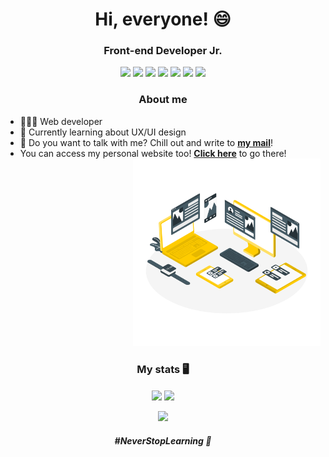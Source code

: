 <h1 align='center'>Hi, everyone! 😄</h1>

<h3 align='center'>Front-end Developer Jr.</h3>

<div id="badges" align="center">
  <img src="https://img.shields.io/badge/HTML5-20232A?style=for-the-badge&logo=html5&logoColor=white"/>
  <img src="https://img.shields.io/badge/CSS3-20232A?style=for-the-badge&logo=css3&logoColor=white"/>
  <img src="https://img.shields.io/badge/JavaScript-20232A?style=for-the-badge&logo=javascript&logoColor=white"/>
  <img src="https://img.shields.io/badge/React-20232A?style=for-the-badge&logo=react&logoColor=white"/>
  <img src="https://img.shields.io/badge/Figma-20232A?style=for-the-badge&logo=figma&logoColor=white"/>
  <img src="https://img.shields.io/badge/Adobe%20Illustrator-20232A?style=for-the-badge&logo=adobe%20illustrator&logoColor=white"/>
  <img src="https://img.shields.io/badge/Adobe%20Photoshop-20232A?style=for-the-badge&logo=Adobe%20Photoshop&logoColor=white"/>
</div>

<div id="myInfos">
  <h3 align="center">About me</h3>
  <div id="bio">
    <ul>
      <li>👨🏽‍💻 Web developer</li>
      <li>🌠 Currently learning about UX/UI design</li>
      <li>📧 Do you want to talk with me? Chill out and write to <strong><a href="mailto:lucasvidal.contato@gmail.com">my mail</a></strong>!</li>
      <li>You can access my personal website too! <strong><a target="_blank" href="https://lucasvidalweb.web.app">Click here</a></strong> to go there!</li>
      <div align="right">
        <img width="300px" src="imgs/devices.png"/>
      </div>
    </ul>
  </div>
</div>

<div id="stats">
    <h3 align='center'> My stats 🖥</h3>
    <div id="badges" align="center">
      <img align="center" height="170px" src="https://github-readme-stats.vercel.app/api?username=lvidal-gs&bg_color=20232A&text_color=ffffff&show_icons=true&title_color=fff&icon_color=ffcc00"/>
      <img align="center" height="170px" src="https://github-readme-stats.vercel.app/api/top-langs/?username=lvidal-gs&bg_color=20232A&title_color=fff&layout=compact&border_color=ffffff&text_color=ffffff"/>
    </div>
</div>

</br>
<div align="center">
  <img src="https://komarev.com/ghpvc/?username=lvidal-gs&color=ffcc00"/>
</div>

<h6 align='center'><b>#NeverStopLearning 🚀</b></h6>



